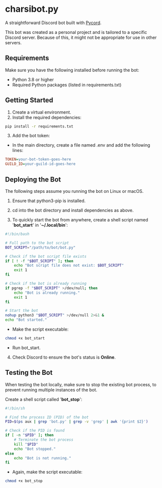 # charsibot.py
A straightforward Discord bot built with [Pycord](https://pycord.dev/). 

This bot was created as a personal project and is tailored to a specific Discord server. Because of this, it might not be appropriate for use in other servers. 

## Requirements
Make sure you have the following installed before running the bot:
- Python 3.8 or higher
- Required Python packages (listed in requirements.txt)

## Getting Started
1. Create a virtual environment.
2. Install the required dependencies:

```bash
pip install -r requirements.txt
```

3. Add the bot token:
- In the main directory, create a file named .env and add the following lines:

```ini
TOKEN=your-bot-token-goes-here
GUILD_ID=your-guild-id-goes-here
```

## Deploying the Bot
The following steps assume you running the bot on Linux or macOS.

1. Ensure that python3-pip is installed.

2. cd into the bot directory and install dependencies as above.

3. To quickly start the bot from anywhere, create a shell script named '**bot_start**' in '**~/.local/bin**':

```bash
#!/bin/bash

# Full path to the bot script
BOT_SCRIPT="/path/to/bot/bot.py"

# Check if the bot script file exists
if [ ! -f "$BOT_SCRIPT" ]; then
    echo "Bot script file does not exist: $BOT_SCRIPT"
    exit 1
fi

# Check if the bot is already running
if pgrep -f "$BOT_SCRIPT" >/dev/null; then
    echo "Bot is already running."
    exit 1
fi

# Start the bot
nohup python3 "$BOT_SCRIPT" >/dev/null 2>&1 &
echo "Bot started."
```

- Make the script executable:

```bash
chmod +x bot_start
```

- Run bot_start.

4. Check Discord to ensure the bot's status is **Online**. 

## Testing the Bot

When testing the bot locally, make sure to stop the existing bot process, to prevent running multiple instances of the bot.

Create a shell script called '**bot_stop**':

```bash
#!/bin/sh

# Find the process ID (PID) of the bot
PID=$(ps aux | grep 'bot.py' | grep -v 'grep' | awk '{print $2}')

# Check if the PID is found
if [ -n "$PID" ]; then
    # Terminate the bot process
    kill "$PID"
    echo "Bot stopped."
else
    echo "Bot is not running."
fi
```

- Again, make the script executable:

```bash
chmod +x bot_stop
```